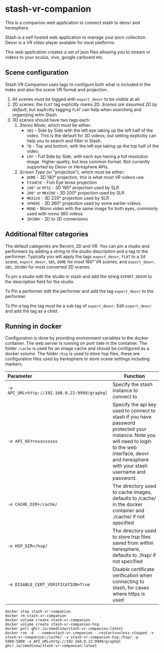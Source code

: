 # stash-vr-companion
This is a companion web application to connect stash to deovr and heresphere.

Stash is a self hosted web application to manage your porn collection.
Deovr is a VR video player avalable for most platforms.

This web application creates a set of json files allowing you to stream vr videos to your oculus, vive, google carboard etc.

## Scene configuration

Stash VR Companion uses tags to configure both what is included in the index and also the scene VR format and projection.

1. All scenes *must be tagged* with `export_deovr` to be visible at all.
2. 2D scenes: the `FLAT` tag explicitly marks 2D. *Scenes are assumed 2D by default*, but explicitly tagging `FLAT` can help when searching and organizing witin Stash.
3. 3D scenes should have two tags each:
    1. *Stereo Mode*, which must be either:
        * `SBS` - Side by Side with the left eye taking up the left half of the video. This is the default for 3D videos; but setting explicitly can help you to search and filter in Stash.
        * `TB` - Top and bottom, with the left eye taking up the top half of the video.
        * `LRF` - Full Side by Side, with each eye having a full resolution image. Higher quality, but less common format. Not currently supported by Deovr or Heresphere APIs.
    3. *Screen Type* (or "projection"), which must be either:
        * `DOME` - 3D 180° projection, this is what most VR videos use.
        * `FISHEYE` - Fish Eye lense projection
        * `190°` or `RF52` - 3D 190° projection used by SLR
        * `200°` or `MKX200` - 3D 200° projection used by SLR
        * `MKX220` - 3D 220° projection used by SLR
        * `SPHERE` - 3D 360° projection used by some earlier videos
        * `MONO` - Mono video with the same image for both eyes, commonly used with mono 360 videos
        * `2DCONV` - 2D to 3D conversions

## Additional filter categories
The default categories are Recent, 2D and VR. You can pin a studio and performers by adding a string to the studio description and a tag to the performer.
Typically you will apply the tags `export_deovr`, `FLAT` to a 2d scene, `export_deovr`, `SBS`, `DOME` for most 180° VR scenes, and `export_deovr`, `SBS`, `2DCONV` for most converted 2D scenes.

To pin a studio edit the studio in stash and add the string `EXPORT_DEOVR` to the description field for the studio.

To Pin a performer edit the performer and add the tag `export_deovr` to the performer.

To Pin a tag the tag must be a sub tag of `export_deovr`. Edit `export_deovr` and add the tag as a child.

## Running in docker
Configuration is done by providing environment variables to the docker container.
The web server is running on port `5000` in the container.
The folder `/cache` is used for an image cache and should be configured as a docker volume.
The folder `/hsp` is used to store hsp files, these are configuration files used by heresphere to store scene settings including markers.

| Parameter                                     | Function                                                                                                                                                                                            |
|:----------------------------------------------|-----------------------------------------------------------------------------------------------------------------------------------------------------------------------------------------------------|
| `-e API_URL=http://192.168.0.22:9999/graphql` | Specify the stash instance to connect to                                                                                                                                                            |
| `-e API_KEY=xxxxxxxxx`                        | Specify the api key used to connect to stash if you have password protected your instance. Note you will need to login to the web interface, deovr and heresphere with your stash username and password. |
| `-e CACHE_DIR=/cache/`                        | The directory used to cache images, defaults to /cache/ in the docker container and ./cache/ if not specified                                                                                       |
| `-e HSP_DIR=/hsp/`                            | The directory used to store hsp files saved from within heresphere, defaults to ./hsp/ if not specified                                                                                             |
| `-e DISABLE_CERT_VERIFICATION=True`           | Disable certificate verification when connecting to stash, for cases where https is used                                                                                                            |

```
docker stop stash-vr-companion
docker rm stash-vr-companion
docker volume create stash-vr-companion
docker volume create stash-vr-companion-hsp
docker pull ghcr.io/zmedlnow/stash-vr-companion:latest
docker run -d  --name=stash-vr-companion --restart=unless-stopped -v stash-vr-companion:/cache/ -v stash-vr-companion-hsp:/hsp/ -p 5000:5000 -e API_URL=http://192.168.0.22:9999/graphql ghcr.io/zmedlnow/stash-vr-companion:latest
```

